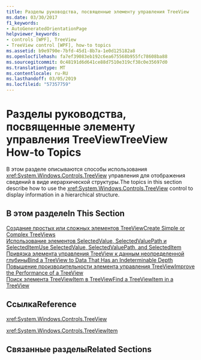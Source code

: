 ```yaml
---
title: Разделы руководства, посвященные элементу управления TreeView
ms.date: 03/30/2017
f1_keywords:
- AutoGeneratedOrientationPage
helpviewer_keywords:
- controls [WPF], TreeView
- TreeView control [WPF], how-to topics
ms.assetid: b9e9790e-7bfd-45d1-8b7a-1e0d125182a8
ms.openlocfilehash: fa7ef39083eb192c6ea675568b955fc78608ba88
ms.sourcegitcommit: 0c48191d6d641ce88d7510e319cf38c0e35697d0
ms.translationtype: MT
ms.contentlocale: ru-RU
ms.lasthandoff: 03/05/2019
ms.locfileid: "57357759"
---
```

# <a name="treeview-how-to-topics"></a><span data-ttu-id="e4478-102">Разделы руководства, посвященные элементу управления TreeView</span><span class="sxs-lookup"><span data-stu-id="e4478-102">TreeView How-to Topics</span></span>
<span data-ttu-id="e4478-103">В этом разделе описываются способы использования <xref:System.Windows.Controls.TreeView> управления для отображения сведений в виде иерархической структуры.</span><span class="sxs-lookup"><span data-stu-id="e4478-103">The topics in this section describe how to use the <xref:System.Windows.Controls.TreeView> control to display information in a hierarchical structure.</span></span>  
  
## <a name="in-this-section"></a><span data-ttu-id="e4478-104">В этом разделе</span><span class="sxs-lookup"><span data-stu-id="e4478-104">In This Section</span></span>  
 [<span data-ttu-id="e4478-105">Создание простых или сложных элементов TreeView</span><span class="sxs-lookup"><span data-stu-id="e4478-105">Create Simple or Complex TreeViews</span></span>](how-to-create-simple-or-complex-treeviews.md)  
  [<span data-ttu-id="e4478-106">Использование элементов SelectedValue, SelectedValuePath и SelectedItem</span><span class="sxs-lookup"><span data-stu-id="e4478-106">Use SelectedValue, SelectedValuePath, and SelectedItem</span></span>](how-to-use-selectedvalue-selectedvaluepath-and-selecteditem.md)  
  [<span data-ttu-id="e4478-107">Привязка элемента управления TreeView к данным неопределенной глубины</span><span class="sxs-lookup"><span data-stu-id="e4478-107">Bind a TreeView to Data That Has an Indeterminable Depth</span></span>](how-to-bind-a-treeview-to-data-that-has-an-indeterminable-depth.md)  
  [<span data-ttu-id="e4478-108">Повышение производительности элемента управления TreeView</span><span class="sxs-lookup"><span data-stu-id="e4478-108">Improve the Performance of a TreeView</span></span>](how-to-improve-the-performance-of-a-treeview.md)  
  [<span data-ttu-id="e4478-109">Поиск элемента TreeViewItem в TreeView</span><span class="sxs-lookup"><span data-stu-id="e4478-109">Find a TreeViewItem in a TreeView</span></span>](how-to-find-a-treeviewitem-in-a-treeview.md)  
  
## <a name="reference"></a><span data-ttu-id="e4478-110">Ссылка</span><span class="sxs-lookup"><span data-stu-id="e4478-110">Reference</span></span>  
 <xref:System.Windows.Controls.TreeView>  
  
 <xref:System.Windows.Controls.TreeViewItem>  
  
## <a name="related-sections"></a><span data-ttu-id="e4478-111">Связанные разделы</span><span class="sxs-lookup"><span data-stu-id="e4478-111">Related Sections</span></span>
